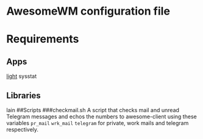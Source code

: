 # AwesomeWM configuration file
# Requirements
## Apps
[light](https://github.com/haikarainen/light)
sysstat
## Libraries
lain
##Scripts
###checkmail.sh
A script that checks mail and unread Telegram messages and echos the numbers to awesome-client using these variables `pr_mail` `wrk_mail` `telegram` for private, work mails and telegram respectively.
